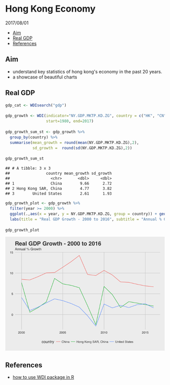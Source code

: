 Hong Kong Economy
================
2017/08/01

-   [Aim](#aim)
-   [Real GDP](#real-gdp)
-   [References](#references)

Aim
---

-   understand key statistics of hong kong's economy in the past 20 years.
-   a showcase of beautiful charts

Real GDP
--------

``` r
gdp_cat <- WDIsearch("gdp")

gdp_growth <- WDI(indicator="NY.GDP.MKTP.KD.ZG", country = c("HK", "CN", "US"),
                  start=1980, end=2017)

gdp_growth_sum_st <- gdp_growth %>%
  group_by(country) %>%
  summarise(mean_growth = round(mean(NY.GDP.MKTP.KD.ZG),2),
            sd_growth =  round(sd(NY.GDP.MKTP.KD.ZG),2))

gdp_growth_sum_st
```

    ## # A tibble: 3 x 3
    ##                country mean_growth sd_growth
    ##                  <chr>       <dbl>     <dbl>
    ## 1                China        9.66      2.72
    ## 2 Hong Kong SAR, China        4.77      3.82
    ## 3        United States        2.61      1.93

``` r
gdp_growth_plot <- gdp_growth %>%
  filter(year >= 2000) %>%
  ggplot(.,aes(x = year, y = NY.GDP.MKTP.KD.ZG, group = country)) + geom_line(aes(colour = country)) + theme_fivethirtyeight() +
  labs(title = "Real GDP Growth - 2000 to 2016", subtitle = "Annual % Growth")

gdp_growth_plot
```

![](hk_economy_files/figure-markdown_github-ascii_identifiers/unnamed-chunk-1-1.png)

References
----------

-   [how to use WDI package in R](https://cran.r-project.org/web/packages/WDI/README.html)
